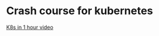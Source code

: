 # Crash course for kubernetes 

[K8s in 1 hour video](https://github.com/geekchow/Kubernetes-playground/blob/master/README.md)

